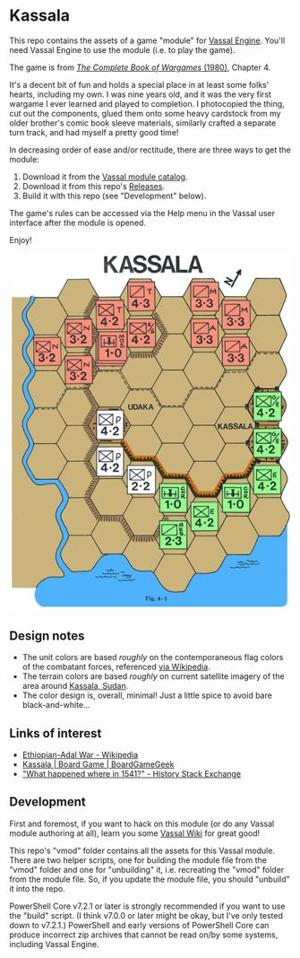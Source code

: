 # Kassala

This repo contains the assets of a game "module" for [Vassal Engine](https://vassalengine.org/). You'll need Vassal Engine to use the module (i.e. to play the game).

The game is from [_The Complete Book of Wargames_ (1980)](https://www.google.com/books/edition/The_Complete_Book_of_Wargames/5giXGAAACAAJ?hl=en), Chapter 4.

It's a decent bit of fun and holds a special place in at least some folks' hearts, including my own. I was nine years old, and it was the very first wargame I ever learned and played to completion. I photocopied the thing, cut out the components, glued them onto some heavy cardstock from my older brother's comic book sleeve materials, similarly crafted a separate turn track, and had myself a pretty good time!

In decreasing order of ease and/or rectitude, there are three ways to get the module:

1. Download it from the [Vassal module catalog](https://vassalengine.org/wiki/Category:Modules).
2. Download it from this repo's [Releases](https://github.com/rummelsworth/vassal-module-kassala/releases).
3. Build it with this repo (see "Development" below).

The game's rules can be accessed via the Help menu in the Vassal user interface after the module is opened.

Enjoy!

![in-game footage](./in-game_footage.png)

## Design notes

- The unit colors are based _roughly_ on the contemporaneous flag colors of the combatant forces, referenced [via Wikipedia][eaw].
- The terrain colors are based _roughly_ on current satellite imagery of the area around [Kassala, Sudan](https://en.wikipedia.org/wiki/Kassala).
- The color design is, overall, minimal! Just a little spice to avoid bare black-and-white...

## Links of interest

- [Ethiopian-Adal War - Wikipedia][eaw]
- [Kassala | Board Game | BoardGameGeek](https://boardgamegeek.com/boardgame/14235/kassala)
- ["What happened where in 1541?" - History Stack Exchange](https://history.stackexchange.com/q/60529/27652)

[eaw]: https://en.wikipedia.org/wiki/Ethiopian%E2%80%93Adal_War

## Development

First and foremost, if you want to hack on this module (or do any Vassal module authoring at all), learn you some [Vassal Wiki](https://vassalengine.org/wiki/Main_Page) for great good!

This repo's "vmod" folder contains all the assets for this Vassal module. There are two helper scripts, one for building the module file from the "vmod" folder and one for "unbuilding" it, i.e. recreating the "vmod" folder from the module file. So, if you update the module file, you should "unbuild" it into the repo.

PowerShell Core v7.2.1 or later is strongly recommended if you want to use the "build" script. (I think v7.0.0 or later might be okay, but I've only tested down to v7.2.1.) PowerShell and early versions of PowerShell Core can produce incorrect zip archives that cannot be read on/by some systems, including Vassal Engine.
